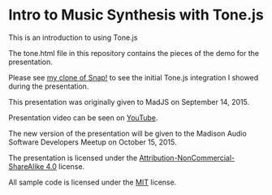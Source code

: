 # Intro to Music Synthesis with Tone.js

This is an introduction to using Tone.js

The tone.html file in this repository contains the pieces of the demo for the presentation.

Please see [my clone of Snap!](https://github.com/sfradkin/Snap--Build-Your-Own-Blocks) to see the initial Tone.js integration I showed during the presentation.

This presentation was originally given to MadJS on September 14, 2015.

Presentation video can be seen on [YouTube](https://www.youtube.com/watch?v=LluWo3eY-m4&feature=youtu.be).

The new version of the presentation will be given to the Madison Audio Software Developers Meetup on October 15, 2015.

The presentation is licensed under the [Attribution-NonCommercial-ShareAlike 4.0](https://creativecommons.org/licenses/by-nc-sa/4.0/) license.

All sample code is licensed under the [MIT](http://opensource.org/licenses/MIT) license.
